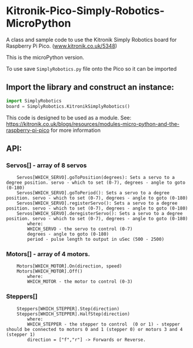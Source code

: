 # Kitronik-Pico-Simply-Robotics-MicroPython

A class and sample code to use the Kitronik Simply Robotics board for Raspberry Pi Pico. (www.kitronik.co.uk/5348)

This is the microPython version. 

To use save `SimplyRobotics.py` file onto the Pico so it can be imported

## Import the library and construct an instance:
``` python
import SimplyRobotics
board = SimplyRobotics.KitronikSimplyRobotics()
```

This code is designed to be used as a module. See: https://kitronik.co.uk/blogs/resources/modules-micro-python-and-the-raspberry-pi-pico for more information


## API:

   ### Servos[] - array of 8 servos
        Servos[WHICH_SERVO].goToPosition(degrees): Sets a servo to a degree position. servo - which to set (0-7), degrees - angle to goto (0-180)
        Servos[WHICH_SERVO].goToPeriod(): Sets a servo to a degree position. servo - which to set (0-7), degrees - angle to goto (0-180)
        Servos[WHICH_SERVO].registerServo(): Sets a servo to a degree position. servo - which to set (0-7), degrees - angle to goto (0-180)
        Servos[WHICH_SERVO].deregisterServo(): Sets a servo to a degree position. servo - which to set (0-7), degrees - angle to goto (0-180)
            where:
            WHICH_SERVO - the servo to control (0-7)
            degrees - angle to goto (0-180)
            period - pulse length to output in uSec (500 - 2500)
            
        
  ### Motors[] - array of 4 motors.
        Motors[WHICH_MOTOR].On(direction, speed)
        Motors[WHICH_MOTOR].Off()
            where:
            WHICH_MOTOR - the motor to control (0-3)
            
   ### Steppers[]
        Steppers[WHICH_STEPPER].Step(direction)
        Steppers[WHICH_STEPPER].HalfStep(direction)
            where:
            WHICH_STEPPER - the stepper to control  (0 or 1) - stepper should be connected to motors 0 and 1 (stepper 0) or motors 3 and 4 (stepper 1)
            direction = ["f","r"] -> Forwards or Reverse.
